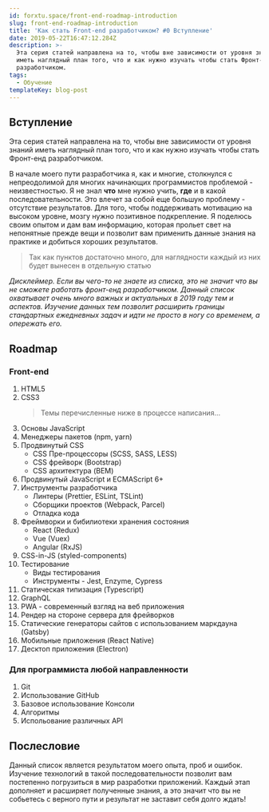 ```yaml
---
id: forxtu.space/front-end-roadmap-introduction
slug: front-end-roadmap-introduction
title: 'Как стать Front-end разработчиком? #0 Вступление'
date: 2019-05-22T16:47:12.284Z
description: >-
  Эта серия статей направлена на то, чтобы вне зависимости от уровня знаний
  иметь наглядный план того, что и как нужно изучать чтобы стать Фронт-енд
  разработчиком.
tags:
  - Обучение
templateKey: blog-post
---
```

## Вступление

Эта серия статей направлена на то, чтобы вне зависимости от уровня знаний иметь наглядный план того, что и как нужно изучать чтобы стать Фронт-енд разработчиком.

В начале моего пути разработчика я, как и многие, столкнулся с непреодолимой для многих начинающих программистов проблемой - неизвестностью. Я не знал **что** мне нужно учить, **где** и в какой последовательности. Это влечет за собой еще большую проблему - отсутствие результатов. Для того, чтобы поддерживать мотивацию на высоком уровне, мозгу нужно позитивное подкрепление. Я поделюсь своим опытом и дам вам информацию, которая прольет свет на непонятные прежде вещи и позволит вам применить данные знания на практике и добиться хороших результатов.

> Так как пунктов достаточно много, для наглядности каждый из них будет вынесен в отдельную статью

_Дисклеймер. Если вы чего-то не знаете из списка,  это не значит что вы не сможете работать фронт-енд разработчиком. Данный список охватывает очень много важных и актуальных в 2019 году тем и аспектов. Изучение данных тем позволит расширить границы стандартных ежедневных задач и идти не просто в ногу со временем, а опережать его._

## Roadmap

### Front-end

1. HTML5
2. CSS3
   > Темы перечисленные ниже в процессе написания...
3. Основы JavaScript
4. Менеджеры пакетов (npm, yarn)
5. Продвинутый CSS
   * CSS Пре-процессоры (SCSS, SASS, LESS)
   * CSS фрейворк (Bootstrap)
   * CSS архитектура (BEM)
6. Продвинутый JavaScript и ECMAScript 6+
7. Инструменты разработчика
   * Линтеры (Prettier, ESLint, TSLint)
   * Сборщики проектов (Webpack, Parcel)
   * Отладка кода
8. Фреймворки и бибилиотеки хранения состояния
   * React (Redux)
   * Vue (Vuex)
   * Angular (RxJS)
9. CSS-in-JS (styled-components)
10. Тестирование
    * Виды тестирования 
    * Инструменты - Jest, Enzyme, Cypress
11. Статическая типизация (Typescript)
12. GraphQL
13. PWA - современный взгляд на веб приложения
14. Рендер на стороне сервера для фрейворков
15. Статические генераторы сайтов с использованием маркдауна (Gatsby)
16. Мобильные приложения (React Native)
17. Десктоп приложения (Electron)

### Для программиста любой направленности

1. Git
2. Использование GitHub
3. Базовое использование Консоли
4. Алгоритмы
5. Испольование различных API

## Послесловие

Данный список является результатом моего опыта, проб и ошибок. Изучение технологий в такой последовательности позволит вам постепенно погрузиться в мир разработки приложений. Каждый этап дополняет и расширяет полученные знания, а это значит что вы не собьетесь с верного пути и результат не заставит себя долго ждать!

